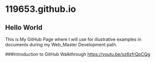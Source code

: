 # 119653.github.io
## Hello World
This is My GitHub Page where I will use for illustrative examples in documents during my Web_Master Development path.

###Introduction to GitHub Walkthrough 
https://youtu.be/sz6zfrQpCQg 
